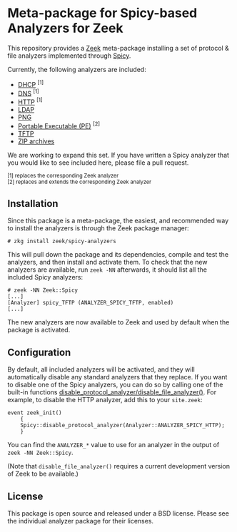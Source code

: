 
# Meta-package for Spicy-based Analyzers for Zeek

This repository provides a [Zeek](https://github.com/zeek/zeek) meta-package
installing a set of protocol & file analyzers implemented through
[Spicy](https://github.com/zeek/spicy).

Currently, the following analyzers are included:

- [DHCP](https://github.com/zeek/spicy-dhcp) <sup>[1]</sup>
- [DNS](https://github.com/zeek/spicy-dns) <sup>[1]</sup>
- [HTTP](https://github.com/zeek/spicy-http) <sup>[1]</sup>
- [LDAP](http://github.com/zeek/spicy-ldap)
- [PNG](https://github.com/zeek/spicy-png)
- [Portable Executable (PE)](https://github.com/zeek/spicy-pe) <sup>[2]</sup>
- [TFTP](https://github.com/zeek/spicy-tftp)
- [ZIP archives](https://github.com/zeek/spicy-zip)

We are working to expand this set. If you have written a Spicy
analyzer that you would like to see included here, please file a pull
request.

<sup>[1] replaces the corresponding Zeek analyzer</sup>\
<sup>[2] replaces and extends the corresponding Zeek analyzer</sup>

## Installation

Since this package is a meta-package, the easiest, and recommended way to
install the analyzers is through the Zeek package manager:

    # zkg install zeek/spicy-analyzers

This will pull down the package and its dependencies, compile and test the
analyzers, and then install and activate them. To check that the new analyzers are
available, run `zeek -NN` afterwards, it should list all the included
Spicy analyzers:

    # zeek -NN Zeek::Spicy
    [...]
    [Analyzer] spicy_TFTP (ANALYZER_SPICY_TFTP, enabled)
    [...]

The new analyzers are now available to Zeek and used by default when
the package is activated.

## Configuration

By default, all included analyzers will be activated, and they will
automatically disable any standard analyzers that they replace. If you
want to disable one of the Spicy analyzers, you can do so by calling
one of the built-in functions
[disable_protocol_analyzer/disable_file_analyzer()](https://docs.zeek.org/projects/spicy/en/latest/zeek.html#functions).
For example, to disable the HTTP analyzer, add this to your
`site.zeek`:

```.zeek
event zeek_init()
    {
    Spicy::disable_protocol_analyzer(Analyzer::ANALYZER_SPICY_HTTP);
    }
```

You can find the `ANALYZER_*` value to use for an analyzer in the
output of `zeek -NN Zeek::Spicy`.

(Note that `disable_file_analyzer()` requires a current development
version of Zeek to be available.)

## License

This package is open source and released under a BSD license. Please see the
individual analyzer package for their licenses.
